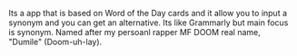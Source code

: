Its a app that is based on Word of the Day cards and it allow you to input a synonym and you can get an alternative. Its like Grammarly but main focus is synonym. Named after my persoanl rapper MF DOOM real name, "Dumile" (Doom-uh-lay). 
